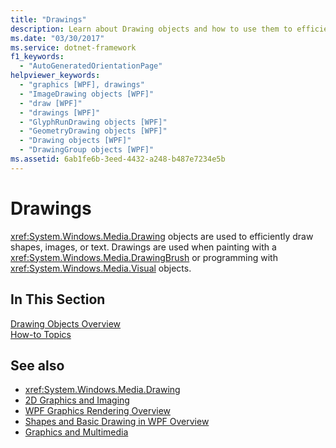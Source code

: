```yaml
---
title: "Drawings"
description: Learn about Drawing objects and how to use them to efficiently draw shapes, bitmaps, text, and media.
ms.date: "03/30/2017"
ms.service: dotnet-framework
f1_keywords: 
  - "AutoGeneratedOrientationPage"
helpviewer_keywords: 
  - "graphics [WPF], drawings"
  - "ImageDrawing objects [WPF]"
  - "draw [WPF]"
  - "drawings [WPF]"
  - "GlyphRunDrawing objects [WPF]"
  - "GeometryDrawing objects [WPF]"
  - "Drawing objects [WPF]"
  - "DrawingGroup objects [WPF]"
ms.assetid: 6ab1fe6b-3eed-4432-a248-b487e7234e5b
---
```

# Drawings

<xref:System.Windows.Media.Drawing> objects are used to efficiently draw shapes, images, or text. Drawings are used when painting with a <xref:System.Windows.Media.DrawingBrush> or programming with <xref:System.Windows.Media.Visual> objects.  
  
## In This Section  

 [Drawing Objects Overview](drawing-objects-overview.md)  
  [How-to Topics](drawings-how-to-topics.md)  
  
## See also

- <xref:System.Windows.Media.Drawing>
- [2D Graphics and Imaging](../advanced/optimizing-performance-2d-graphics-and-imaging.md)
- [WPF Graphics Rendering Overview](wpf-graphics-rendering-overview.md)
- [Shapes and Basic Drawing in WPF Overview](shapes-and-basic-drawing-in-wpf-overview.md)
- [Graphics and Multimedia](index.md)
